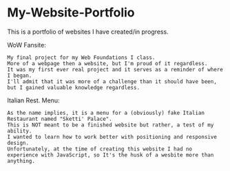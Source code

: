 # My-Website-Portfolio

This is a portfolio of websites I have created/in progress.

WoW Fansite:

	My final project for my Web Foundations I class. 
	More of a webpage then a website, but I'm proud of it regardless.
	It was my first ever real project and it serves as a reminder of where I began.
	I'll admit that it was more of a challenge than it should have been, but I gained valuable knowledge regardless.
	
Italian Rest. Menu:

	As the name implies, it is a menu for a (obviously) fake Italian Restaurant named "Sketti' Palace".
	This is NOT meant to be a finished website but rather, a test of my ability.
	I wanted to learn how to work better with positioning and responsive design.
	Unfortunately, at the time of creating this website I had no experience with JavaScript, so It's the husk of a wesbite more than anything.
	
